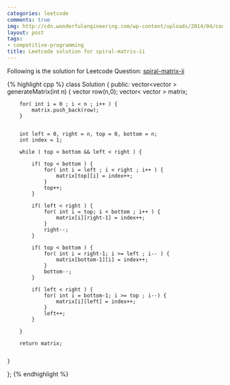 ```yaml
---
categories: leetcode
comments: true
img: http://cdn.wonderfulengineering.com/wp-content/uploads/2014/04/code-wallpaper-6.png
layout: post
tags:
- competitive-programming
title: Leetcode solution for spiral-matrix-ii
---
```


Following is the solution for Leetcode Question: [spiral-matrix-ii](https://leetcode.com/problems/spiral-matrix-ii/)

{% highlight cpp %}
class Solution {
public:
    vector<vector<int> > generateMatrix(int n) {
        vector<int> row(n,0);
        vector< vector<int> > matrix;
        
        for( int i = 0 ; i < n ; i++ ) {
            matrix.push_back(row);
        }
        
        
        int left = 0, right = n, top = 0, bottom = n;
        int index = 1;
        
        while ( top < bottom && left < right ) {
            
            if( top < bottom ) {
                for( int i = left ; i < right ; i++ ) {
                    matrix[top][i] = index++;
                }
                top++;
            }
            
            if( left < right ) {
                for( int i = top; i < bottom ; i++ ) {
                    matrix[i][right-1] = index++;
                }
                right--;
            }
            
            if( top < bottom ) {
                for( int i = right-1; i >= left ; i-- ) {
                    matrix[bottom-1][i] = index++;
                }
                bottom--;
            }
            
            if( left < right ) {
                for( int i = bottom-1; i >= top ; i--) {
                    matrix[i][left] = index++;
                }
                left++;
            }
            
        }
        
        return matrix;
        
        
    }
};
{% endhighlight %}